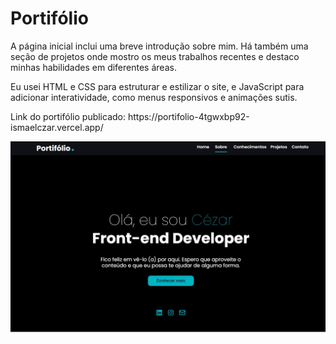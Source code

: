 # Portifólio
A página inicial inclui uma breve introdução sobre mim. Há também uma seção de projetos onde mostro os meus trabalhos recentes e destaco minhas habilidades em diferentes áreas.

Eu usei HTML e CSS para estruturar e estilizar o site, e JavaScript para adicionar interatividade, como menus responsivos e animações sutis.
<p>Link do portifólio publicado: https://portifolio-4tgwxbp92-ismaelczar.vercel.app/</p>

![preview img](/preview.png)

